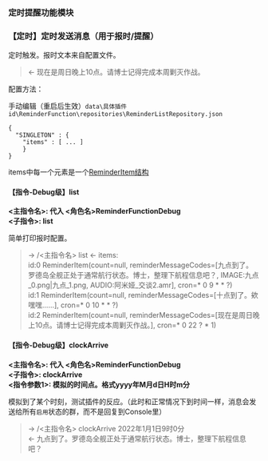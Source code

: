 ### 定时提醒功能模块

### 【定时】定时发送消息（用于报时/提醒）

定时触发。报时文本来自配置文件。

>  <- 现在是周日晚上10点。请博士记得完成本周剿灭作战。

配置方法：

手动编辑（重启后生效）`data\具体插件id\ReminderFunction\repositories\ReminderListRepository.json`

```
{
  "SINGLETON" : {
    "items" : [ ... ]
    }
}
```

items中每一个元素是一个[ReminderItem结构](./ReminderFunction-base.md)

#### 【指令-Debug级】list

**<主指令名>: 代入 <角色名>ReminderFunctionDebug**  
**<子指令>: list**  

简单打印报时配置。

> -> /<主指令名> list 
> <- items:  
>    id:0    ReminderItem(count=null, reminderMessageCodes=[九点到了。罗德岛全舰正处于通常航行状态。博士，整理下航程信息吧？, IMAGE:九点_0.png|九点_1.png, AUDIO:阿米娅_交谈2.amr], cron=* 0 9 * * ?)  
>    id:1    ReminderItem(count=null, reminderMessageCodes=[十点到了。欸嘿嘿......], cron=* 0 10 * * ?)  
>    id:2    ReminderItem(count=null, reminderMessageCodes=[现在是周日晚上10点。请博士记得完成本周剿灭作战。], cron=* 0 22 ? * 1)  

#### 【指令-Debug级】clockArrive

**<主指令名>: 代入 <角色名>ReminderFunctionDebug**  
**<子指令>: clockArrive**  
**<指令参数1>: 模拟的时间点。格式yyyy年M月d日H时m分**  

模拟到了某个时刻，测试插件的反应。（此时和正常情况下到时间一样，消息会发送给所有`启用`状态的群，而不是回复到Console里）

> -> /<主指令名> clockArrive 2022年1月1日9时0分  
> <- 九点到了。罗德岛全舰正处于通常航行状态。博士，整理下航程信息吧？

